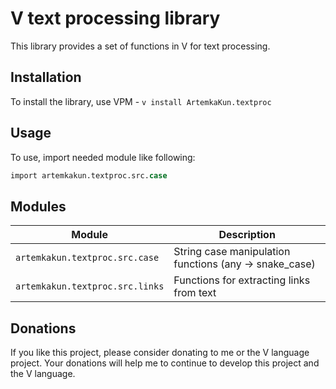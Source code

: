# V text processing library

This library provides a set of functions in V for text processing.

## Installation

To install the library, use VPM - `v install ArtemkaKun.textproc`

## Usage

To use, import needed module like following:

```v
import artemkakun.textproc.src.case
```

## Modules

| Module                          | Description                                           |
|---------------------------------|-------------------------------------------------------|
| `artemkakun.textproc.src.case`  | String case manipulation functions (any → snake_case) |
| `artemkakun.textproc.src.links` | Functions for extracting links from text              |

## Donations

If you like this project, please consider donating to me or the V language project.
Your donations will help me to continue to develop this project and the V language.
